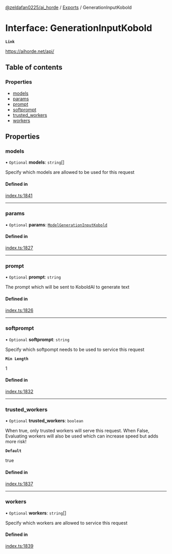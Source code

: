 [@zeldafan0225/ai_horde](../README.md) / [Exports](../modules.md) / GenerationInputKobold

# Interface: GenerationInputKobold

**`Link`**

https://aihorde.net/api/

## Table of contents

### Properties

- [models](GenerationInputKobold.md#models)
- [params](GenerationInputKobold.md#params)
- [prompt](GenerationInputKobold.md#prompt)
- [softprompt](GenerationInputKobold.md#softprompt)
- [trusted\_workers](GenerationInputKobold.md#trusted_workers)
- [workers](GenerationInputKobold.md#workers)

## Properties

### models

• `Optional` **models**: `string`[]

Specify which models are allowed to be used for this request

#### Defined in

[index.ts:1841](https://github.com/ZeldaFan0225/ai_horde/blob/ca96654/index.ts#L1841)

___

### params

• `Optional` **params**: [`ModelGenerationInputKobold`](ModelGenerationInputKobold.md)

#### Defined in

[index.ts:1827](https://github.com/ZeldaFan0225/ai_horde/blob/ca96654/index.ts#L1827)

___

### prompt

• `Optional` **prompt**: `string`

The prompt which will be sent to KoboldAI to generate text

#### Defined in

[index.ts:1826](https://github.com/ZeldaFan0225/ai_horde/blob/ca96654/index.ts#L1826)

___

### softprompt

• `Optional` **softprompt**: `string`

Specify which softpompt needs to be used to service this request

**`Min Length`**

1

#### Defined in

[index.ts:1832](https://github.com/ZeldaFan0225/ai_horde/blob/ca96654/index.ts#L1832)

___

### trusted\_workers

• `Optional` **trusted\_workers**: `boolean`

When true, only trusted workers will serve this request. When False, Evaluating workers will also be used which can increase speed but adds more risk!

**`Default`**

true

#### Defined in

[index.ts:1837](https://github.com/ZeldaFan0225/ai_horde/blob/ca96654/index.ts#L1837)

___

### workers

• `Optional` **workers**: `string`[]

Specify which workers are allowed to service this request

#### Defined in

[index.ts:1839](https://github.com/ZeldaFan0225/ai_horde/blob/ca96654/index.ts#L1839)
